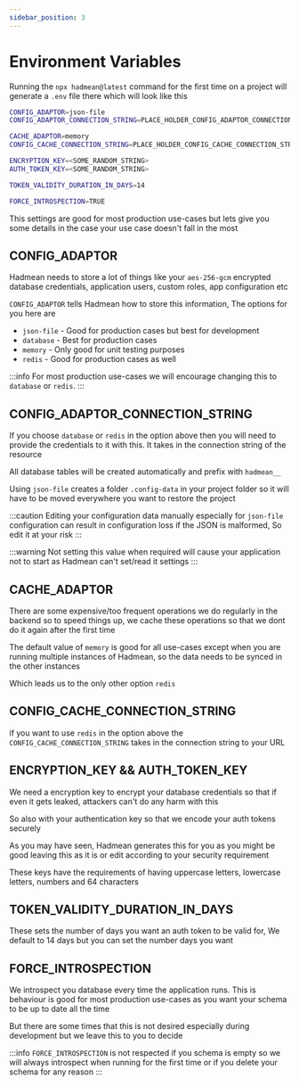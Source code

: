 ```yaml
---
sidebar_position: 3
---
```


# Environment Variables

Running the `npx hadmean@latest` command for the first time on a project will generate a `.env` file there which will look like this

```bash title=".env.local"
CONFIG_ADAPTOR=json-file
CONFIG_ADAPTOR_CONNECTION_STRING=PLACE_HOLDER_CONFIG_ADAPTOR_CONNECTION_STRING

CACHE_ADAPTOR=memory
CONFIG_CACHE_CONNECTION_STRING=PLACE_HOLDER_CONFIG_CACHE_CONNECTION_STRING

ENCRYPTION_KEY=<SOME_RANDOM_STRING>
AUTH_TOKEN_KEY=<SOME_RANDOM_STRING>

TOKEN_VALIDITY_DURATION_IN_DAYS=14

FORCE_INTROSPECTION=TRUE
```

This settings are good for most production use-cases but lets give you some details in the case your use case doesn't fall in the most

## CONFIG_ADAPTOR
Hadmean needs to store a lot of things like your `aes-256-gcm` encrypted database credentials, application users, custom roles, app configuration etc

`CONFIG_ADAPTOR` tells Hadmean how to store this information, The options for you here are

 - `json-file` - Good for production cases but best for development
 - `database` - Best for production cases
 - `memory` - Only good for unit testing purposes
 - `redis` - Good for production cases as well

:::info
For most production use-cases we will encourage changing this to `database` or `redis`.
:::

## CONFIG_ADAPTOR_CONNECTION_STRING
If you choose `database` or `redis` in the option above then you will need to provide the credentials to it with this. It takes in the connection string of the resource

All database tables will be created automatically and prefix with `hadmean__`

Using `json-file` creates a folder `.config-data` in your project folder so it will have to be moved everywhere you want to restore the project

:::caution
Editing your configuration data manually especially for `json-file` configuration can result in configuration loss if the JSON is malformed, So edit it at your risk
:::

:::warning
Not setting this value when required will cause your application not to start as Hadmean can't set/read it settings
:::

## CACHE_ADAPTOR
There are some expensive/too frequent operations we do regularly in the backend so to speed things up, we cache these operations so that we dont do it again after the first time

The default value of `memory` is good for all use-cases except when you are running multiple instances of Hadmean, so the data needs to be synced in the other instances

Which leads us to the only other option `redis`

## CONFIG_CACHE_CONNECTION_STRING
if you want to use `redis` in the option above the `CONFIG_CACHE_CONNECTION_STRING` takes in the connection string to your URL

## ENCRYPTION_KEY && AUTH_TOKEN_KEY
We need a encryption key to encrypt your database credentials so that if even it gets leaked, attackers can't do any harm with this

So also with your authentication key so that we encode your auth tokens securely

As you may have seen, Hadmean generates this for you as you might be good leaving this as it is or edit according to your security requirement

These keys have the requirements of having uppercase letters, lowercase letters, numbers and 64 characters


## TOKEN_VALIDITY_DURATION_IN_DAYS
These sets the number of days you want an auth token to be valid for, We default to 14 days but you can set the number days you want

## FORCE_INTROSPECTION
We introspect you database every time the application runs. 
This is behaviour is good for most production use-cases as you want your schema to be up to date all the time

But there are some times that this is not desired especially during development but we leave this to you to decide

:::info
`FORCE_INTROSPECTION` is not respected if you schema is empty so we will always introspect when running for the first time or if you delete your schema for any reason
:::